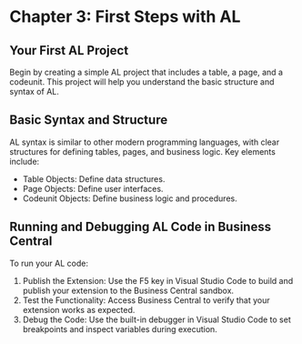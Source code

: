 # Chapter 3: First Steps with AL
## Your First AL Project
Begin by creating a simple AL project that includes a table, a page, and a codeunit. This project will help you understand the basic structure and syntax of AL.

## Basic Syntax and Structure
AL syntax is similar to other modern programming languages, with clear structures for defining tables, pages, and business logic. Key elements include:

- Table Objects: Define data structures.
- Page Objects: Define user interfaces.
- Codeunit Objects: Define business logic and procedures.

## Running and Debugging AL Code in Business Central
To run your AL code:

1. Publish the Extension: Use the F5 key in Visual Studio Code to build and publish your extension to the Business Central sandbox.
2. Test the Functionality: Access Business Central to verify that your extension works as expected.
3. Debug the Code: Use the built-in debugger in Visual Studio Code to set breakpoints and inspect variables during execution.